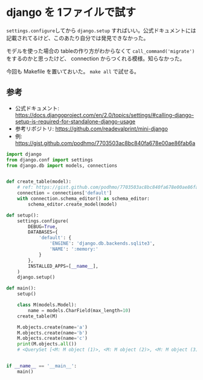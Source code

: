 # django を 1ファイルで試す

`settings.configure`してから  `django.setup`  すればいい。公式ドキュメントには記載されてるけど、このあたり自分では発見できなかった。

モデルを使った場合の tableの作り方がわからなくて `call_command('migrate')` をするのかと思ったけど、 connection からつくれる模様。知らなかった。

今回も Makefile を置いておいた。 `make all` で試せる。

## 参考

* 公式ドキュメント: https://docs.djangoproject.com/en/2.0/topics/settings/#calling-django-setup-is-required-for-standalone-django-usage
* 参考リポジトリ: https://github.com/readevalprint/mini-django
* 例: https://gist.github.com/podhmo/7703503ac8bc840fa678e00ae86fab6a

```python
import django
from django.conf import settings
from django.db import models, connections


def create_table(model):
    # ref: https://gist.github.com/podhmo/7703503ac8bc840fa678e00ae86fab6a
    connection = connections['default']
    with connection.schema_editor() as schema_editor:
        schema_editor.create_model(model)

def setup():
    settings.configure(
        DEBUG=True,
        DATABASES={
            'default': {
                'ENGINE': 'django.db.backends.sqlite3',
                'NAME': ':memory:'
            }
        },
        INSTALLED_APPS=[__name__],
    )
    django.setup()

def main():
    setup()

    class M(models.Model):
        name = models.CharField(max_length=10)
    create_table(M)

    M.objects.create(name='a')
    M.objects.create(name='b')
    M.objects.create(name='c')
    print(M.objects.all())
    # <QuerySet [<M: M object (1)>, <M: M object (2)>, <M: M object (3)>]>


if __name__ == '__main__':
    main()
```
